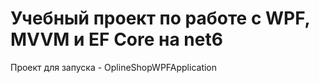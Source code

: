 # Учебный проект по работе с WPF, MVVM и EF Core на net6
Проект для запуска - OplineShopWPFApplication